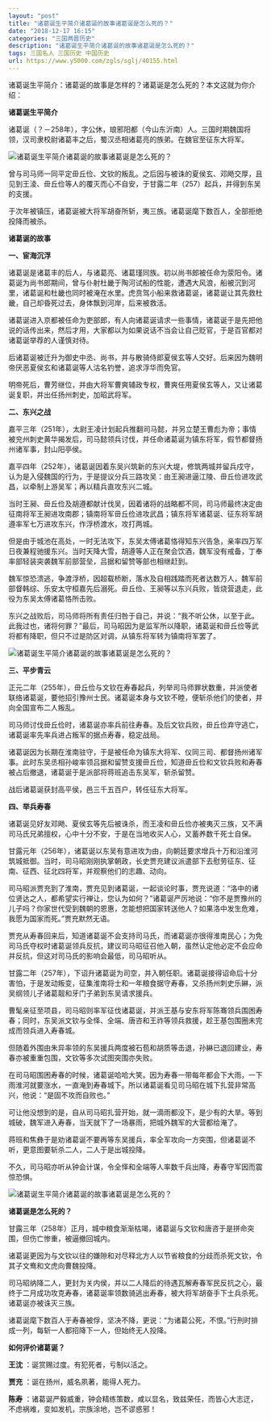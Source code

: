 ```yaml
---
layout: "post"
title: "诸葛诞生平简介诸葛诞的故事诸葛诞是怎么死的？"
date: "2018-12-17 16:15"
categories: "三国两晋历史"
description: "诸葛诞生平简介诸葛诞的故事诸葛诞是怎么死的？"
tags: 三国名人 三国历史 中国历史
url: https://www.y5000.com/zgls/sglj/40155.html
---
```






诸葛诞生平简介：诸葛诞的故事是怎样的？诸葛诞是怎么死的？本文这就为你介绍：

 **诸葛诞生平简介**

诸葛诞（？－258年），字公休，琅邪阳都（今山东沂南）人。三国时期魏国将领，汉司隶校尉诸葛丰之后，蜀汉丞相诸葛亮的族弟。在魏官至征东大将军。

![诸葛诞生平简介诸葛诞的故事诸葛诞是怎么死的？](https://img.y5000.com/uploads/allimg/190115/70f7d56f59920ef688b033922b9fda20.jpg)

曾与司马师一同平定毌丘俭、文钦的叛乱。之后因与被诛的夏侯玄、邓飏交厚，且见到王淩、毌丘俭等人的覆灭而心不自安，于甘露二年（257）起兵，并得到东吴的支援。

于次年被镇压，诸葛诞被大将军胡奋所斩，夷三族。诸葛诞麾下数百人，全部拒绝投降而被杀。

 **诸葛诞的故事**

 **一、宦海沉浮**

诸葛诞是诸葛丰的后人，与诸葛亮、诸葛瑾同族。初以尚书郎被任命为荥阳令。诸葛诞为尚书郎期间，曾与仆射杜畿于陶河试船的性能，遭遇大风浪，船被沉到河里，诸葛诞和杜畿也同时被淹在水里。虎贲驾小船来救诸葛诞，诸葛诞让其先救杜畿，自己却昏死过去，身体飘到河岸，后来被救活。

诸葛诞进入京都被任命为吏部郎，有人向诸葛诞请求一些事情，诸葛诞于是先把他说的话传出来，然后才用，大家都以为如果说话不当会让自己贬官，于是百官都对诸葛诞举荐的人谨慎对待。

后诸葛诞被迁升为御史中丞、尚书，并与散骑侍郎夏侯玄等人交好。后来因为魏明帝厌恶夏侯玄和诸葛诞等人沽名钓誉，追求浮华而免官。

明帝死后，曹芳继位，并由大将军曹爽辅政专权，曹爽任用夏侯玄等人，又让诸葛诞复职，并出任扬州刺史，加昭武将军。

 **二、东兴之战**

嘉平三年（251年），太尉王凌计划起兵推翻司马懿，并另立楚王曹彪为帝；事情被兖州刺史黄华揭发后，司马懿领兵讨伐，并任命诸葛诞为镇东将军，假节都督扬州诸军事，封山阳亭侯。

嘉平四年（252年），诸葛诞因着东吴兴筑新的东兴大堤，修筑两城并留兵戍守，认为是入侵魏国的行为，于是提议分兵三路攻吴：由王昶进逼江陵、毌丘俭进攻武昌，以牵制上游吴军；再以精兵直攻东兴二城。

当时王昶、毌丘俭及胡遵都献计伐吴，因着诸将的战略都不同，司马师最终决定由征南将军王昶进攻南郡；镇南将军毌丘俭进攻武昌；镇东将军诸葛诞、征东将军胡遵率军七万进攻东兴，作浮桥渡水，攻打两城。

但是由于城池在高处，一时无法攻下，东吴太傅诸葛恪得知东兴告急，亲率四万军日夜兼程驰援东兴。当时天降大雪，胡遵等人正在聚会饮酒，魏军没有戒备，丁奉率部轻装突袭魏军前部营垒，吕据和留赞等部也相继赶到。

魏军惊恐溃逃，争渡浮桥，因超载桥断，落水及自相践踏而死者达数万人，魏军前部督韩综、乐安太守桓嘉先后溺死。毌丘俭、王昶等以东兴兵败，皆烧营退走，此役为东吴太傅诸葛恪所击败。

东兴之战败后，司马师将所有责任归咎于自己，并说：“我不听公休，以至于此。此我过也，诸将何罪？”最后，司马昭因为是监军所以降职，诸葛诞和毌丘俭等武将都有降职，但只不过是防区对调，从镇东将军转为镇南将军罢了。

![诸葛诞生平简介诸葛诞的故事诸葛诞是怎么死的？](https://img.y5000.com/uploads/allimg/190115/5b8e2a9fc37b1690f64d0c72a8307c8d.jpg)

 **三、平步青云**

正元二年（255年），毌丘俭与文钦在寿春起兵，列举司马师罪状数重，并派使者联络诸葛诞，要他招引豫州士民。诸葛诞本身与文钦不睦，便斩杀他们的使者，并向全国宣布二人叛乱。

司马师讨伐毌丘俭时，诸葛诞亦率兵前往寿春。及后文钦兵败，毌丘俭弃守逃亡，诸葛诞率先率兵进占叛军的据点寿春，稳定战局。

诸葛诞因为长期在淮南驻守，于是被任命为镇东大将军、仪同三司、都督扬州诸军事。此时东吴丞相孙峻率领吕据和留赞支援毌丘俭，知道毌丘俭和文钦兵败和寿春被占后撤退，诸葛诞于是派部将蒋班追击东吴军，斩杀留赞。

战后诸葛诞获封高平侯，邑三千五百户，转任征东大将军。

 **四、举兵寿春**

诸葛诞见好友邓飏、夏侯玄等先后被诛杀，而王凌和毌丘俭亦被夷灭三族，又不满司马氏兄弟擅权，心中十分不安，于是在当地收买人心，又蓄养数千死士自保。

甘露元年（256年），诸葛诞以东吴有意进攻为由，向朝廷要求增兵十万和沿淮河筑城抵御。当时，司马昭刚刚执掌朝政，长史贾充建议派遣部下去慰劳征东、征南、征西、征北四将军，并观察他们的志趣、动向。

司马昭派贾充到了淮南，贾充见到诸葛诞，一起谈论时事，贾充说道：“洛中的诸位贤达之人，都希望实行禅让，您认为如何？”诸葛诞严厉地说：“你不是贾豫州的儿子吗？你家世代受到魏朝的恩惠，怎能想把国家转送他人？如果洛中发生危难，我愿为国家而死。”贾充默然无语。

贾充从寿春回来后，知道诸葛诞不会支持司马氏，而诸葛诞亦很得淮南民心；为免司马氏夺权时诸葛诞领兵反抗，建议司马昭征召他入朝，虽然认定他必定不会应命并反抗，但这对司马氏的影响会最低，司马昭听从。

甘露二年（257年），下诏升诸葛诞为司空，并入朝任职。诸葛诞接得诏命后十分害怕，于是发动叛变，征集淮南将士和一年粮食据守寿春，又杀扬州刺史乐綝，派吴纲领儿子诸葛靓和牙门子弟到东吴请求援兵。  

曹髦亲征至项县，司马昭则率军征伐诸葛诞，并派王基与安东将军陈骞领兵围困寿春；同时，东吴派文钦与全怿、全端、唐咨和王祚等领兵救援，趁王基包围圈未完成而领兵进入寿春城。

但随着外围由朱异率领的东吴援兵两度被石苞和胡质等击退，孙綝已退回建业，寿春亦被重重包围，文钦等多次试图突围亦失败。

在司马昭围困寿春的时候，诸葛诞哈哈大笑。因为寿春一带每年都会下大雨，一下雨淮河就要涨水，一直淹到寿春城下。所以诸葛诞看见司马昭在城下扎营非常高兴，他说：“是固不攻而自败也。”

可让他没想到的是，自从司马昭扎营开始，就一滴雨都没下，是少有的大旱。等到城破，魏军进入寿春，当天就下了一场暴雨，把城外魏军的大营都给淹了。

蒋班和焦彝于是劝诸葛诞不要再等东吴援兵，率全军攻向一方突围，但诸葛诞不听，更意图要斩杀二人，二人于是出城投降。

不久，司马昭亦听从钟会计谋，令全怿和全端等人率数千兵出降，寿春守军因而震惊恐惧。

![诸葛诞生平简介诸葛诞的故事诸葛诞是怎么死的？](https://img.y5000.com/uploads/allimg/190115/685bf58037759e8f8f775cf18059dcdc.jpg)

 **诸葛诞是怎么死的？**

甘露三年（258年）正月，城中粮食渐渐枯竭，诸葛诞与文钦和唐咨于是拼命突围，但伤亡惨重，被逼撤回城内。

诸葛诞更因为与文钦以往的嫌隙和对尽释北方人以节省粮食的分歧而杀死文钦，令其子文鸯和文虎向曹魏投降。

司马昭纳降二人，更封为关内侯，并以二人降后的待遇瓦解寿春军民反抗之心，最终于二月成功攻克寿春，诸葛诞率领数骑逃出寿春，被大将军胡奋手下士兵杀死。诸葛诞亦被诛灭三族。

诸葛诞麾下数百人于寿春被俘，坚决不降，更说：“为诸葛公死，不恨。”行刑时排成一列，每斩一人都招降下一人，但始终无人投降。

 **如何评价诸葛诞？**

 **王沈** ：诞赏赐过度。有犯死者，亏制以活之。

 **贾充** ：诞在扬州，威名夙著，能得人死力。

 **陈寿** ：诸葛诞严毅威重，钟会精练策数，咸以显名，致兹荣任，而皆心大志迂，不虑祸难，变如发机，宗族涂地，岂不谬惑邪！
